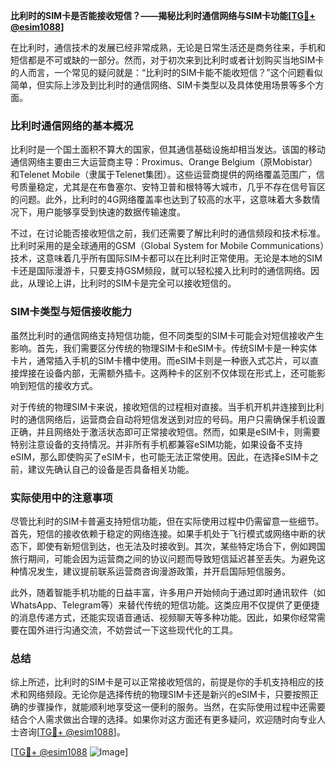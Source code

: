 **比利时的SIM卡是否能接收短信？——揭秘比利时通信网络与SIM卡功能[[TG💪+ @esim1088](https://t.me/s/esim1088)]**

在比利时，通信技术的发展已经非常成熟，无论是日常生活还是商务往来，手机和短信都是不可或缺的一部分。然而，对于初次来到比利时或者计划购买当地SIM卡的人而言，一个常见的疑问就是：“比利时的SIM卡能不能收短信？”这个问题看似简单，但实际上涉及到比利时的通信网络、SIM卡类型以及具体使用场景等多个方面。

### 比利时通信网络的基本概况

比利时是一个国土面积不算大的国家，但其通信基础设施却相当发达。该国的移动通信网络主要由三大运营商主导：Proximus、Orange Belgium（原Mobistar）和Telenet Mobile（隶属于Telenet集团）。这些运营商提供的网络覆盖范围广，信号质量稳定，尤其是在布鲁塞尔、安特卫普和根特等大城市，几乎不存在信号盲区的问题。此外，比利时的4G网络覆盖率也达到了较高的水平，这意味着大多数情况下，用户能够享受到快速的数据传输速度。

不过，在讨论能否接收短信之前，我们还需要了解比利时的通信频段和技术标准。比利时采用的是全球通用的GSM（Global System for Mobile Communications）技术，这意味着几乎所有国际SIM卡都可以在比利时正常使用。无论是本地的SIM卡还是国际漫游卡，只要支持GSM频段，就可以轻松接入比利时的通信网络。因此，从理论上讲，比利时的SIM卡是完全可以接收短信的。

### SIM卡类型与短信接收能力

虽然比利时的通信网络支持短信功能，但不同类型的SIM卡可能会对短信接收产生影响。首先，我们需要区分传统的物理SIM卡和eSIM卡。传统SIM卡是一种实体卡片，通常插入手机的SIM卡槽中使用。而eSIM卡则是一种嵌入式芯片，可以直接焊接在设备内部，无需额外插卡。这两种卡的区别不仅体现在形式上，还可能影响到短信的接收方式。

对于传统的物理SIM卡来说，接收短信的过程相对直接。当手机开机并连接到比利时的通信网络后，运营商会自动将短信发送到对应的号码。用户只需确保手机设置正确，并且网络处于激活状态即可正常接收短信。然而，如果是eSIM卡，则需要特别注意设备的支持情况。并非所有手机都兼容eSIM功能，如果设备不支持eSIM，那么即使购买了eSIM卡，也可能无法正常使用。因此，在选择eSIM卡之前，建议先确认自己的设备是否具备相关功能。

### 实际使用中的注意事项

尽管比利时的SIM卡普遍支持短信功能，但在实际使用过程中仍需留意一些细节。首先，短信的接收依赖于稳定的网络连接。如果手机处于飞行模式或网络中断的状态下，即使有新短信到达，也无法及时接收到。其次，某些特定场合下，例如跨国旅行期间，可能会因为运营商之间的协议问题而导致短信延迟甚至丢失。为避免这种情况发生，建议提前联系运营商咨询漫游政策，并开启国际短信服务。

此外，随着智能手机功能的日益丰富，许多用户开始倾向于通过即时通讯软件（如WhatsApp、Telegram等）来替代传统的短信功能。这类应用不仅提供了更便捷的消息传递方式，还能实现语音通话、视频聊天等多种功能。因此，如果你经常需要在国外进行沟通交流，不妨尝试一下这些现代化的工具。

### 总结

综上所述，比利时的SIM卡是可以正常接收短信的，前提是你的手机支持相应的技术和网络频段。无论你是选择传统的物理SIM卡还是新兴的eSIM卡，只要按照正确的步骤操作，就能顺利地享受这一便利的服务。当然，在实际使用过程中还需要结合个人需求做出合理的选择。如果你对这方面还有更多疑问，欢迎随时向专业人士咨询[[TG💪+ @esim1088](https://t.me/s/esim1088)]。

[[TG💪+ @esim1088](https://t.me/s/esim1088) ![Image](https://i.postimg.cc/4NQfJmqS/Snipaste-2025-05-13-00-14-12.png)]